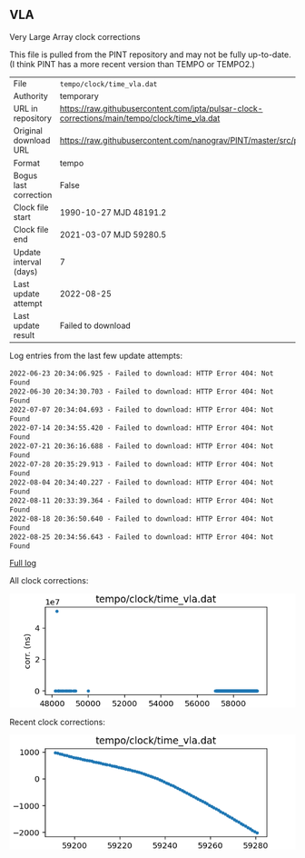 
## VLA

Very Large Array clock corrections

This file is pulled from the PINT repository and may not be fully up-to-date.
(I think PINT has a more recent version than TEMPO or TEMPO2.)

|     |     |
|:--- |:--- |
| File | `tempo/clock/time_vla.dat` |
| Authority | temporary |
| URL in repository | <https://raw.githubusercontent.com/ipta/pulsar-clock-corrections/main/tempo/clock/time_vla.dat> |
| Original download URL | <https://raw.githubusercontent.com/nanograv/PINT/master/src/pint/data/runtime/time_vla.dat> |
| Format | tempo |
| Bogus last correction | False |
| Clock file start | 1990-10-27 MJD 48191.2 |
| Clock file end | 2021-03-07 MJD 59280.5 |
| Update interval (days) | 7 |
| Last update attempt | 2022-08-25 |
| Last update result | Failed to download |

Log entries from the last few update attempts:
```
2022-06-23 20:34:06.925 - Failed to download: HTTP Error 404: Not Found
2022-06-30 20:34:30.703 - Failed to download: HTTP Error 404: Not Found
2022-07-07 20:34:04.693 - Failed to download: HTTP Error 404: Not Found
2022-07-14 20:34:55.420 - Failed to download: HTTP Error 404: Not Found
2022-07-21 20:36:16.688 - Failed to download: HTTP Error 404: Not Found
2022-07-28 20:35:29.913 - Failed to download: HTTP Error 404: Not Found
2022-08-04 20:34:40.227 - Failed to download: HTTP Error 404: Not Found
2022-08-11 20:33:39.364 - Failed to download: HTTP Error 404: Not Found
2022-08-18 20:36:50.640 - Failed to download: HTTP Error 404: Not Found
2022-08-25 20:34:56.643 - Failed to download: HTTP Error 404: Not Found
```
[Full log](https://raw.githubusercontent.com/ipta/pulsar-clock-corrections/main/log/tempo/clock/time_vla.dat.log)


All clock corrections:

![plot of all clock corrections](time_vla.dat.png "All corrections")

Recent clock corrections:

![plot of recent clock corrections](time_vla.dat.short.png "Recent corrections")

